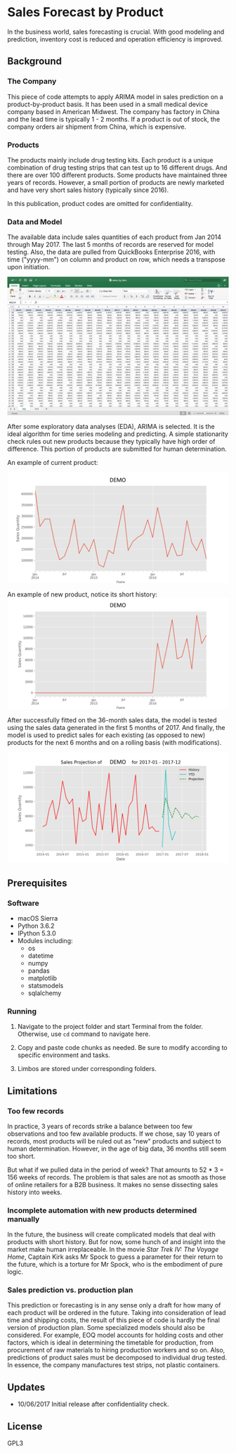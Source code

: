 # Sales Forecast by Product

In the business world, sales forecasting is crucial. With good modeling and prediction, inventory cost is reduced and operation efficiency is improved.

## Background

### The Company

This piece of code attempts to apply ARIMA model in sales prediction on a product-by-product basis. It has been used in a small medical device company based in American Midwest. The company has factory in China and the lead time is typically 1 - 2 months. If a product is out of stock, the company orders air shipment from China, which is expensive.

### Products

The products mainly include drug testing kits. Each product is a unique combination of drug testing strips that can test up to 16 different drugs. And there are over 100 different products. Some products have maintained three years of records. However, a small portion of products are newly marketed and have very short sales history (typically since 2016).

In this publication, product codes are omitted for confidentiality.

### Data and Model
The available data include sales quantities of each product from Jan 2014 through May 2017. The last 5 months of records are reserved for model testing. Also, the data are pulled from QuickBooks Enterprise 2016, with time ("yyyy-mm") on column and product on row, which needs a transpose upon initiation.

![Data Snapshot](data/data_snapshot.png 'Data Snapshot')

After some exploratory data analyses (EDA), ARIMA is selected. It is the ideal algorithm for time series modeling and predicting. A simple stationarity check rules out new products because they typically have high order of difference. This portion of products are submitted for human determination.

An example of current product:

![Current Products](eda_fig/demo_cur.png 'Current Products Maintain Good Records')

An example of new product, notice its short history:
![New Products](eda_fig/demo_new.png 'Newly Marketed Products')

After successfully fitted on the 36-month sales data, the model is tested using the sales data generated in the first 5 months of 2017. And finally, the model is used to predict sales for each existing (as opposed to new) products for the next 6 months and on a rolling basis (with modifications).

![Projection](result/demo.png 'A Projection with Mixing History and Prediction')

## Prerequisites

### Software

* macOS Sierra
* Python 3.6.2
* IPython 5.3.0
* Modules including:
  - os
  - datetime
  - numpy
  - pandas
  - matplotlib
  - statsmodels
  - sqlalchemy

### Running

1. Navigate to the project folder and start Terminal from the folder. Otherwise, use ```cd``` command to navigate here.

2. Copy and paste code chunks as needed. Be sure to modify according to specific environment and tasks.

3. Limbos are stored under corresponding folders.

## Limitations

### Too few records

In practice, 3 years of records strike a balance between too few observations and too few available products. If we chose, say 10 years of records, most products will be ruled out as "new" products and subject to human determination. However, in the age of big data, 36 months still seem too short.

But what if we pulled data in the period of week? That amounts to 52 * 3 = 156 weeks of records. The problem is that sales are not as smooth as those of online retailers for a B2B business. It makes no sense dissecting sales history into weeks.

### Incomplete automation with new products determined manually

In the future, the business will create complicated models that deal with products with short history. But for now, some hunch of and insight into the market make human irreplaceable. In the movie *Star Trek IV: The Voyage Home*, Captain Kirk asks Mr Spock to guess a parameter for their return to the future, which is a torture for Mr Spock, who is the embodiment of pure logic.

### Sales prediction vs. production plan

This prediction or forecasting is in any sense only a draft for how many of each product will be ordered in the future. Taking into consideration of lead time and shipping costs, the result of this piece of code is hardly the final version of production plan. Some specialized models should also be considered. For example, EOQ model accounts for holding costs and other factors, which is ideal in determining the timetable for production, from procurement of raw materials to hiring production workers and so on. Also, predictions of product sales must be decomposed to individual drug tested. In essence, the company manufactures test strips, not plastic containers.

## Updates

* 10/06/2017 Initial release after confidentiality check.

## License
 GPL3
